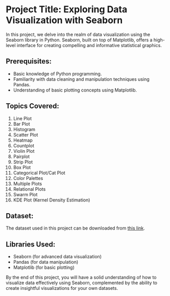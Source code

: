 # Project Title: Exploring Data Visualization with Seaborn

In this project, we delve into the realm of data visualization using the Seaborn library in Python. Seaborn, built on top of Matplotlib, offers a high-level interface for creating compelling and informative statistical graphics.

## Prerequisites:
- Basic knowledge of Python programming.
- Familiarity with data cleaning and manipulation techniques using Pandas.
- Understanding of basic plotting concepts using Matplotlib.

## Topics Covered:
1) Line Plot   
2) Bar Plot   
3) Histogram   
4) Scatter Plot   
5) Heatmap  
6) Countplot  
7) Violin Plot   
8) Pairplot   
9) Strip Plot  
10) Box Plot  
11) Categorical Plot/Cat Plot  
12) Color Palettes    
13) Multiple Plots  
14) Relational Plots   
15) Swarm Plot  
16) KDE Plot (Kernel Density Estimation)

## Dataset:
The dataset used in this project can be downloaded from [this link](https://github.com/mwaskom/seaborn-data).

## Libraries Used:
- Seaborn (for advanced data visualization)
- Pandas (for data manipulation)
- Matplotlib (for basic plotting)

By the end of this project, you will have a solid understanding of how to visualize data effectively using Seaborn, complemented by the ability to create insightful visualizations for your own datasets.
